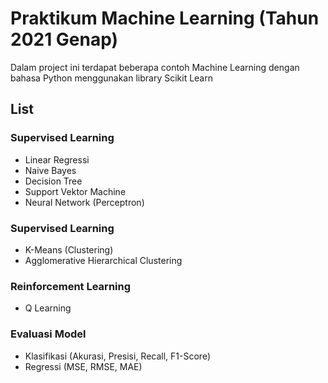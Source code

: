 
# Praktikum Machine Learning (Tahun 2021 Genap)

Dalam project ini terdapat beberapa contoh Machine Learning dengan bahasa Python menggunakan library Scikit Learn


## List
### Supervised Learning
- Linear Regressi
- Naive Bayes
- Decision Tree
- Support Vektor Machine
- Neural Network (Perceptron)

### Supervised Learning
- K-Means (Clustering)
- Agglomerative Hierarchical Clustering

### Reinforcement Learning
- Q Learning

### Evaluasi Model
- Klasifikasi (Akurasi, Presisi, Recall, F1-Score)
- Regressi (MSE, RMSE, MAE)